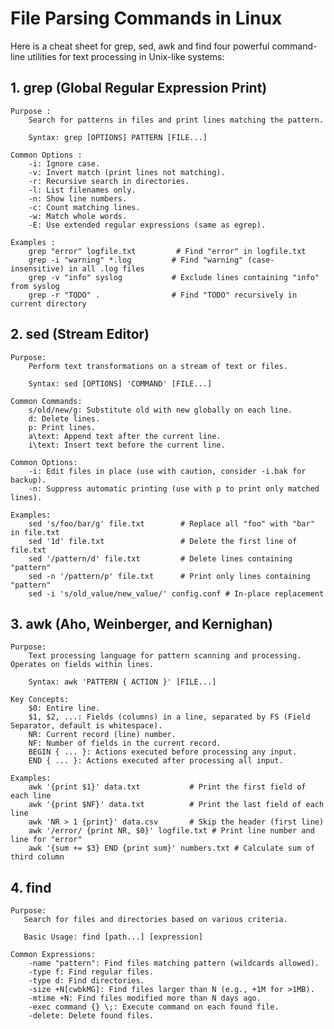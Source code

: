 # File Parsing Commands in Linux

Here is a cheat sheet for grep, sed, awk and find four powerful command-line utilities for text processing in Unix-like systems:

## **1. grep (Global Regular Expression Print)**

    Purpose : 
        Search for patterns in files and print lines matching the pattern.
       
        Syntax: grep [OPTIONS] PATTERN [FILE...]
    
    Common Options :
        -i: Ignore case.
        -v: Invert match (print lines not matching).
        -r: Recursive search in directories.
        -l: List filenames only.
        -n: Show line numbers.
        -c: Count matching lines.
        -w: Match whole words.
        -E: Use extended regular expressions (same as egrep). 
        
    Examples :
        grep "error" logfile.txt         # Find "error" in logfile.txt
        grep -i "warning" *.log         # Find "warning" (case-insensitive) in all .log files
        grep -v "info" syslog           # Exclude lines containing "info" from syslog
        grep -r "TODO" .                # Find "TODO" recursively in current directory

## **2. sed (Stream Editor)**

    Purpose: 
        Perform text transformations on a stream of text or files.
    
        Syntax: sed [OPTIONS] 'COMMAND' [FILE...]
        
    Common Commands:
        s/old/new/g: Substitute old with new globally on each line.
        d: Delete lines.
        p: Print lines.
        a\text: Append text after the current line.
        i\text: Insert text before the current line. 
        
    Common Options:
        -i: Edit files in place (use with caution, consider -i.bak for backup).
        -n: Suppress automatic printing (use with p to print only matched lines). 
        
    Examples:
        sed 's/foo/bar/g' file.txt        # Replace all "foo" with "bar" in file.txt
        sed '1d' file.txt                 # Delete the first line of file.txt
        sed '/pattern/d' file.txt         # Delete lines containing "pattern"
        sed -n '/pattern/p' file.txt      # Print only lines containing "pattern"
        sed -i 's/old_value/new_value/' config.conf # In-place replacement

## **3. awk (Aho, Weinberger, and Kernighan)**

    Purpose:
        Text processing language for pattern scanning and processing. Operates on fields within lines.
   
        Syntax: awk 'PATTERN { ACTION }' [FILE...]
        
    Key Concepts:
        $0: Entire line.
        $1, $2, ...: Fields (columns) in a line, separated by FS (Field Separator, default is whitespace).
        NR: Current record (line) number.
        NF: Number of fields in the current record.
        BEGIN { ... }: Actions executed before processing any input.
        END { ... }: Actions executed after processing all input. 
        
    Examples:
        awk '{print $1}' data.txt           # Print the first field of each line
        awk '{print $NF}' data.txt          # Print the last field of each line
        awk 'NR > 1 {print}' data.csv       # Skip the header (first line)
        awk '/error/ {print NR, $0}' logfile.txt # Print line number and line for "error"
        awk '{sum += $3} END {print sum}' numbers.txt # Calculate sum of third column
   
## **4. find**

    Purpose: 
       Search for files and directories based on various criteria.
    
       Basic Usage: find [path...] [expression]
       
    Common Expressions:
        -name "pattern": Find files matching pattern (wildcards allowed).
        -type f: Find regular files.
        -type d: Find directories.
        -size +N[cwbkMG]: Find files larger than N (e.g., +1M for >1MB).
        -mtime +N: Find files modified more than N days ago.
        -exec command {} \;: Execute command on each found file.
        -delete: Delete found files.
